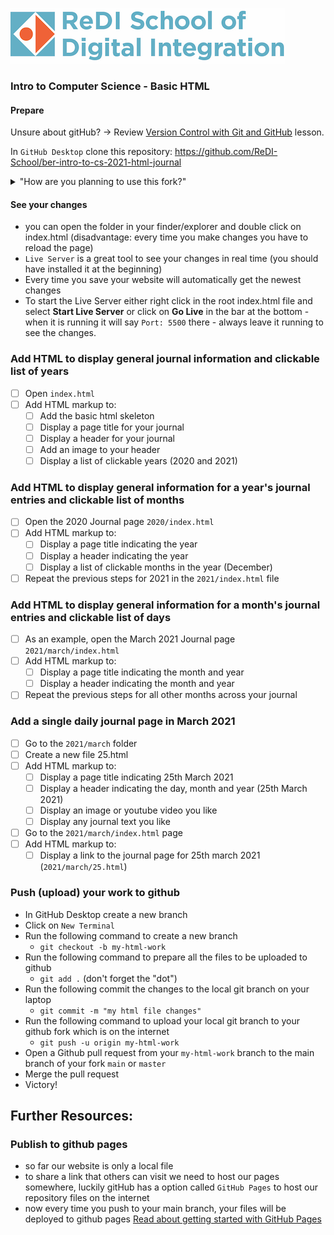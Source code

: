 ![ReDI](images/redi_banner.png)

### Intro to Computer Science - Basic HTML

#### Prepare

Unsure about gitHub?
→ Review [Version Control with Git and GitHub](https://redi-school.github.io/ber-dcp-intro-to-computer-science/docs/git/git_and_github_desktop/) lesson.

In `GitHub Desktop` clone this repository: https://github.com/ReDI-School/ber-intro-to-cs-2021-html-journal

<details>
  <summary>"How are you planning to use this fork?"</summary>
    
    Select For my own purposes
    ![clone](images/clone.png)
</details>

#### See your changes

- you can open the folder in your finder/explorer and double click on index.html (disadvantage: every time you make changes you have to reload the page)
- `Live Server` is a great tool to see your changes in real time (you should have installed it at the beginning)
- Every time you save your website will automatically get the newest changes
- To start the Live Server either right click in the root index.html file and select **Start Live Server** or click on **Go Live** in the bar at the bottom - when it is running it will say `Port: 5500` there - always leave it running to see the changes.

### Add HTML to display general journal information and clickable list of years

- [ ] Open `index.html`
- [ ] Add HTML markup to:
  - [ ] Add the basic html skeleton
  - [ ] Display a page title for your journal
  - [ ] Display a header for your journal
  - [ ] Add an image to your header
  - [ ] Display a list of clickable years (2020 and 2021)

### Add HTML to display general information for a year's journal entries and clickable list of months

- [ ] Open the 2020 Journal page `2020/index.html`
- [ ] Add HTML markup to:
  - [ ] Display a page title indicating the year
  - [ ] Display a header indicating the year
  - [ ] Display a list of clickable months in the year (December)
- [ ] Repeat the previous steps for 2021 in the `2021/index.html` file

### Add HTML to display general information for a month's journal entries and clickable list of days

- [ ] As an example, open the March 2021 Journal page `2021/march/index.html`
- [ ] Add HTML markup to:
  - [ ] Display a page title indicating the month and year
  - [ ] Display a header indicating the month and year
- [ ] Repeat the previous steps for all other months across your journal

### Add a single daily journal page in March 2021

- [ ] Go to the `2021/march` folder
- [ ] Create a new file 25.html
- [ ] Add HTML markup to:
  - [ ] Display a page title indicating 25th March 2021
  - [ ] Display a header indicating the day, month and year (25th March 2021)
  - [ ] Display an image or youtube video you like
  - [ ] Display any journal text you like
- [ ] Go to the `2021/march/index.html` page
- [ ] Add HTML markup to:
  - [ ] Display a link to the journal page for 25th march 2021 (`2021/march/25.html`)

### Push (upload) your work to github

- In GitHub Desktop create a new branch
- Click on `New Terminal`
- Run the following command to create a new branch
  - `git checkout -b my-html-work`
- Run the following command to prepare all the files to be uploaded to github
  - `git add .` (don't forget the "dot")
- Run the following commit the changes to the local git branch on your laptop
  - `git commit -m "my html file changes"`
- Run the following command to upload your local git branch to your github fork which is on the internet
  - `git push -u origin my-html-work`
- Open a Github pull request from your `my-html-work` branch to the main branch of your fork `main` or `master`
- Merge the pull request
- Victory!

## Further Resources:

### Publish to github pages

- so far our website is only a local file
- to share a link that others can visit we need to host our pages somewhere, luckily gitHub has a option called `GitHub Pages` to host our repository files on the internet
- now every time you push to your main branch, your files will be deployed to github pages
  [Read about getting started with GitHub Pages](https://docs.github.com/en/pages/getting-started-with-github-pages/creating-a-github-pages-site)
